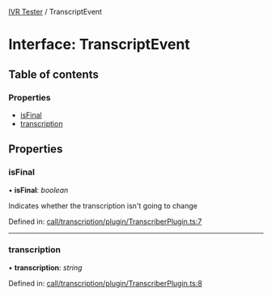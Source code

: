 [IVR Tester](../README.md) / TranscriptEvent

# Interface: TranscriptEvent

## Table of contents

### Properties

- [isFinal](transcriptevent.md#isfinal)
- [transcription](transcriptevent.md#transcription)

## Properties

### isFinal

• **isFinal**: *boolean*

Indicates whether the transcription isn't going to change

Defined in: [call/transcription/plugin/TranscriberPlugin.ts:7](https://github.com/SketchingDev/ivr-tester/blob/cfb72a0/packages/ivr-tester/src/call/transcription/plugin/TranscriberPlugin.ts#L7)

___

### transcription

• **transcription**: *string*

Defined in: [call/transcription/plugin/TranscriberPlugin.ts:8](https://github.com/SketchingDev/ivr-tester/blob/cfb72a0/packages/ivr-tester/src/call/transcription/plugin/TranscriberPlugin.ts#L8)
